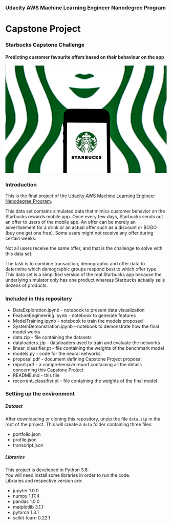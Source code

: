 
### Udacity AWS Machine Learning Engineer Nanodegree Program

# Capstone Project

### Starbucks Capstone Challenge <br> 
#### Predicting customer favourite offers based on their behaviour on the app
![image](https://github.com/salsabeel-tn/Starbucks-Capstone-project/blob/master/starbucks.jpeg)
### Introduction

This is the final project of the [Udacity AWS Machine Learning Engineer Nanodegree Program](https://www.udacity.com/course/machine-learning-engineer-nanodegree--nd009t).


This data set contains simulated data that mimics customer behavior on the Starbucks rewards mobile app. Once every few days, Starbucks sends out an offer to users of the mobile app. An offer can be merely an advertisement for a drink or an actual offer such as a discount or BOGO (buy one get one free). Some users might not receive any offer during certain weeks.

Not all users receive the same offer, and that is the challenge to solve with this data set.

The task is to combine transaction, demographic and offer data to determine which demographic groups respond best to which offer type. This data set is a simplified version of the real Starbucks app because the underlying simulator only has one product whereas Starbucks actually sells dozens of products.

### Included in this repository
- DataExploration.ipynb - notebook to present data visualization
- FeatureEngineering.ipynb - notebook to generate features
- ModelTraining.ipynb - notebook to train the models proposed
- SystemDemonstration.ipynb - notebook to demonstrate how the final model works
- data.zip - file containing the datasets
- dataloaders.zip - dataloaders used to train and evaluate the networks
- linear_classifier.pt - file containing the weights of the benchmark model
- models.py - code for the neural networks
- proposal.pdf - document defining Capstone Project proposal
- report.pdf - a comprehensive report containing all the details concerning this Capstone Project
- README.md - this file
- recurrent_classifier.pt - file containing the weights of the final model


### Setting up the environment

##### Dataset
After downloading or cloning this repository, unzip the file `data.zip` in the root of the project. This will create a `data` folder containing three files:  

- portfolio.json
- profile.json
- transcript.json

##### Libraries
This project is developed in Python 3.6.  
You will need install some libraries in order to run the code.  
Libraries and respective version are:  

- jupyter 1.0.0
- numpy 1.17.4
- pandas 1.0.0
- matplotlib 3.1.1
- pytorch 1.3.1
- scikit-learn 0.22.1

